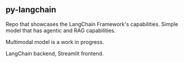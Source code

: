 ## py-langchain

Repo that showcases the LangChain Framework's capabilities. Simple model that has agentic and RAG capabilities.

Multimodal model is a work in progress.

LangChain backend, Streamlit frontend.